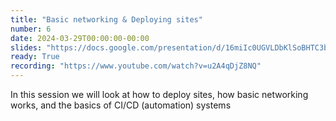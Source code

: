 ```yaml
---
title: "Basic networking & Deploying sites"
number: 6
date: 2024-03-29T00:00:00-00:00
slides: "https://docs.google.com/presentation/d/16miIc0UGVLDbKlSoBHTC3bLk78eb3AAqmhmWSQNdMzk/edit?usp=sharing"
ready: True
recording: "https://www.youtube.com/watch?v=u2A4qDjZ8NQ"
---
```


In this session we will look at how to deploy sites, how basic networking works, and the basics of CI/CD (automation) systems